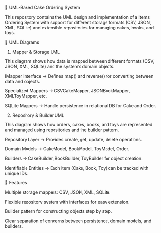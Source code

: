 🎂 UML-Based Cake Ordering System

This repository contains the UML design and implementation of a Items Ordering System with support for different storage formats (CSV, JSON, XML, SQLite) and extensible repositories for managing cakes, books, and toys.

📌 UML Diagrams
1. Mapper & Storage UML

This diagram shows how data is mapped between different formats (CSV, JSON, XML, SQLite) and the system’s domain objects.

IMapper Interface → Defines map() and reverse() for converting between data and objects.

Specialized Mappers → CSVCakeMapper, JSONBookMapper, XMLToyMapper, etc.

SQLite Mappers → Handle persistence in relational DB for Cake and Order.

2. Repository & Builder UML

This diagram shows how orders, cakes, books, and toys are represented and managed using repositories and the builder pattern.

Repository Layer → Provides create, get, update, delete operations.

Domain Models → CakeModel, BookModel, ToyModel, Order.

Builders → CakeBuilder, BookBuilder, ToyBuilder for object creation.

Identifiable Entities → Each item (Cake, Book, Toy) can be tracked with unique IDs.

🚀 Features

Multiple storage mappers: CSV, JSON, XML, SQLite.

Flexible repository system with interfaces for easy extension.

Builder pattern for constructing objects step by step.

Clear separation of concerns between persistence, domain models, and builders.
